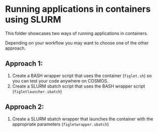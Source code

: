 # Running applications in containers using SLURM

This folder showcases two ways of running applications in containers.

Depending on your workflow you may want to choose one of the other approach.

## Approach 1: 
 1. Create a BASH wrapper script that uses the container (`figlet.sh`)
   so you can test your code anywhere on COSMOS.
 2. Create a SLURM sbatch script that uses the BASH wrapper script (`figletlauncher.sbatch`)

## Approach 2:
 1. Create a SLURM sbatch wrapper that launches the container with the appropriate parameters (`figletwrapper.sbatch`)


